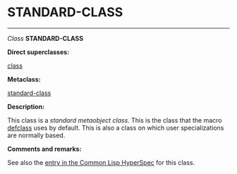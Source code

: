 STANDARD-CLASS
==============

------------------------------------------------------------------------

*Class* **STANDARD-CLASS**

**Direct superclasses:**

[]()[class](class-class.md)

**Metaclass:**

[standard-class](class-standard-class.md)

**Description:**

This class is a *standard metaobject class*. This is the class that the macro [defclass](http://www.lispworks.com/documentation/HyperSpec/Body/m_defgen.htm#defgeneric) uses by default. This is also a class on which user specializations are normally based.

**Comments and remarks:**

See also the [entry in the Common Lisp HyperSpec](http://www.lispworks.com/documentation/HyperSpec/Body/t_std_cl.htm#standard-class) for this class.
